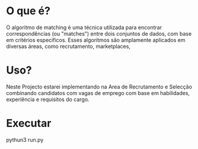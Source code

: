 # O que é?
O algoritmo de matching é uma técnica utilizada para encontrar correspondências (ou "matches") entre dois conjuntos de dados, com base em critérios específicos. Esses algoritmos são amplamente aplicados em diversas áreas, como recrutamento, marketplaces,

# Uso?
Neste Projecto estarei implementando na Area de Recrutamento e Selecção combinando candidatos com vagas de emprego com base em habilidades, experiência e requisitos do cargo. 

# Executar
pythun3 run.py
